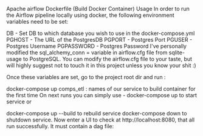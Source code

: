Apache airflow Dockerfile (Build Docker Container)
Usage
In order to run the Airflow pipeline locally using docker, the following environment variables need to be set:

DB - Set DB to which database you wish to use in the docker-compose.yml
PGHOST - The URL of the PostgresDB
PGPORT - Postgres Port
PGUSER - Postgres Username
PGPASSWORD - Postgres Password
I've personally modified the sql_alchemy_conn = variable in airflow.cfg file from sqlite-usage to PostgreSQL. You can modify the airflow.cfg file to your taste, but will highly suggest not to touch it in this project unless you know your shit :)

Once these variables are set, go to the project root dir and run :

docker-compose up comps_etl : names of our service to build container for the first time
On next runs you can simply use - docker-compose up to start service or

docker-compose up --build to rebuild service
docker-compose down to shutdown service.
Now enter a UI to check at http://localhost:8080, that all run successfully. It must contain a dag file:
